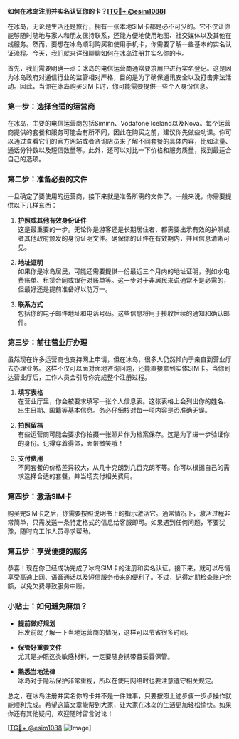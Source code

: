 **如何在冰岛注册并实名认证你的卡？[[TG💪+ @esim1088](https://t.me/s/esim1088)]**

在冰岛，无论是生活还是旅行，拥有一张本地SIM卡都是必不可少的。它不仅让你能够随时随地与家人和朋友保持联系，还能方便地使用地图、社交媒体以及其他在线服务。然而，要想在冰岛顺利购买和使用手机卡，你需要了解一些基本的实名认证流程。今天，我们就来详细聊聊如何在冰岛注册并实名你的卡。

首先，我们需要明确一点：冰岛的电信运营商通常要求用户进行实名登记。这是因为冰岛政府对通信行业的监管相对严格，目的是为了确保通讯安全以及打击非法活动。因此，当你在冰岛购买SIM卡时，你可能需要提供一些个人身份信息。

### **第一步：选择合适的运营商**

在冰岛，主要的电信运营商包括Síminn、Vodafone Iceland以及Nova。每个运营商提供的套餐和服务可能会有所不同，因此在购买之前，建议你先做些功课。你可以通过查看它们的官方网站或者咨询店员来了解不同套餐的具体内容，比如流量、通话分钟数以及短信数量等。此外，还可以对比一下价格和服务质量，找到最适合自己的选项。

### **第二步：准备必要的文件**

一旦确定了要使用的运营商，接下来就是准备所需的文件了。一般来说，你需要提供以下几样东西：

1. **护照或其他有效身份证件**  
   这是最重要的一步。无论你是游客还是长期居住者，都需要出示有效的护照或者其他政府颁发的身份证明文件。确保你的证件在有效期内，并且信息清晰可见。

2. **地址证明**  
   如果你是冰岛居民，可能还需要提供一份最近三个月内的地址证明，例如水电费账单、租赁合同或银行对账单等。这一步对于非居民来说通常不是必需的，但最好还是提前准备好以防万一。

3. **联系方式**  
   包括你的电子邮件地址和电话号码。这些信息将用于接收后续的通知和确认邮件。

### **第三步：前往营业厅办理**

虽然现在许多运营商也支持网上申请，但在冰岛，很多人仍然倾向于亲自到营业厅去办理业务。这样不仅可以面对面地咨询问题，还能直接拿到实体SIM卡。当你到达营业厅后，工作人员会引导你完成整个注册过程。

1. **填写表格**  
   在营业厅里，你会被要求填写一张个人信息表。这张表格上会列出你的姓名、出生日期、国籍等基本信息。务必仔细核对每一项内容是否准确无误。

2. **拍照留档**  
   有些运营商可能会要求你拍摄一张照片作为档案保存。这是为了进一步验证你的身份。记得穿着得体，面带微笑哦！

3. **支付费用**  
   不同套餐的价格差异较大，从几十克朗到几百克朗不等。你可以根据自己的需求选择合适的套餐，并当场支付相关费用。

### **第四步：激活SIM卡**

购买完SIM卡之后，你需要按照说明书上的指示激活它。通常情况下，激活过程非常简单，只需发送一条特定格式的信息给客服即可。如果遇到任何问题，不要犹豫，随时向工作人员寻求帮助。

### **第五步：享受便捷的服务**

恭喜！现在你已经成功完成了冰岛SIM卡的注册和实名认证。接下来，就可以尽情享受高速上网、语音通话以及短信服务带来的便利了。不过，记得定期检查账户余额，以免欠费导致服务中断。

### **小贴士：如何避免麻烦？**

- **提前做好规划**  
  出发前就了解一下当地运营商的情况，这样可以节省很多时间。
  
- **保管好重要文件**  
  尤其是护照这类敏感材料，一定要随身携带且妥善保管。

- **熟悉当地法律**  
  冰岛对于隐私保护非常重视，所以在使用网络时也要注意遵守相关规定。

总之，在冰岛注册并实名你的卡并不是一件难事，只要按照上述步骤一步步操作就能顺利完成。希望这篇文章能帮到大家，让大家在冰岛的生活更加轻松愉快。如果你还有其他疑问，欢迎随时留言讨论！

[[TG💪+ @esim1088](https://t.me/s/esim1088) ![Image](https://i.postimg.cc/4NQfJmqS/Snipaste-2025-05-13-00-14-12.png)]